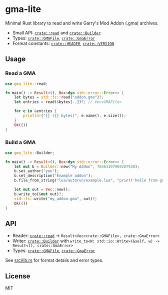 # gma-lite

Minimal Rust library to read and write Garry's Mod Addon (.gma) archives.

- Small API: [`crate::read`](src/reader.rs) and [`crate::Builder`](src/builder.rs)
- Types: [`crate::GMAFile`](src/lib.rs), [`crate::GmaError`](src/lib.rs)
- Format constants: [`crate::HEADER`](src/lib.rs), [`crate::VERSION`](src/lib.rs)

## Usage

### Read a GMA

```rust
use gma_lite::read;

fn main() -> Result<(), Box<dyn std::error::Error>> {
    let bytes = std::fs::read("addon.gma")?;
    let entries = read(&bytes[..])?; // Vec<GMAFile>

    for e in &entries {
        println!("{} ({} bytes)", e.name(), e.size());
    }
    Ok(())
}
```

### Build a GMA

```rust
use gma_lite::Builder;

fn main() -> Result<(), Box<dyn std::error::Error>> {
    let mut b = Builder::new("My Addon", 76561197960287930);
    b.set_author("you");
    b.set_description("Example addon");
    b.file_from_string("lua/autorun/example.lua", "print('hello from gma-lite')");

    let mut out = Vec::new();
    b.write_to(&mut out)?;
    std::fs::write("my_addon.gma", out)?;
    Ok(())
}
```

## API

- Reader: [`crate::read`](src/reader.rs) -> `Result<Vec<crate::GMAFile>, crate::GmaError>`
- Writer: [`crate::Builder`](src/builder.rs) with `write_to<W: std::io::Write>(&self, w) -> Result<(), crate::GmaError>`
- Types: [`crate::GMAFile`](src/lib.rs), [`crate::GmaError`](src/lib.rs)

See [src/lib.rs](src/lib.rs) for format details and error types.

## License

MIT
